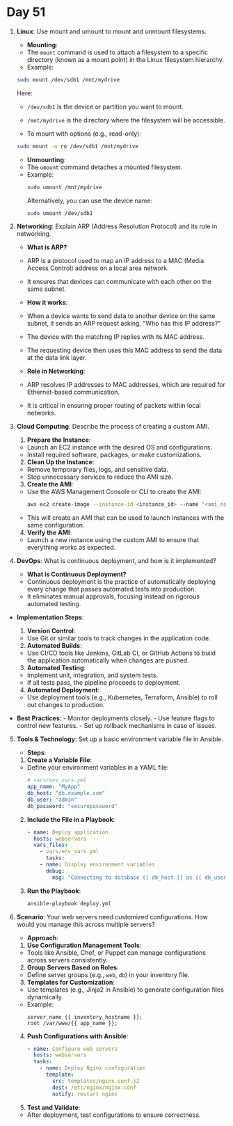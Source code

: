 # Day 51

1. **Linux**: Use mount and umount to mount and unmount filesystems.
   - **Mounting**:
    - The `mount` command is used to attach a filesystem to a specific directory (known as a mount point) in the Linux filesystem hierarchy.
    - Example:
    ```bash
    sudo mount /dev/sdb1 /mnt/mydrive
    ```
    Here:
    - `/dev/sdb1` is the device or partition you want to mount.
    - `/mnt/mydrive` is the directory where the filesystem will be accessible.

   - To mount with options (e.g., read-only):
    ```bash
    sudo mount -o ro /dev/sdb1 /mnt/mydrive
    ```

   - **Unmounting**:
    - The `umount` command detaches a mounted filesystem.
    - Example:
      ```bash
      sudo umount /mnt/mydrive
      ```
      Alternatively, you can use the device name:
      ```bash
      sudo umount /dev/sdb1
      ```


2. **Networking**: Explain ARP (Address Resolution Protocol) and its role in networking.
   - **What is ARP?**
    - ARP is a protocol used to map an IP address to a MAC (Media Access Control) address on a local area network.
    - It ensures that devices can communicate with each other on the same subnet.

   - **How it works**:
    - When a device wants to send data to another device on the same subnet, it sends an ARP request asking, "Who has this IP address?"
    - The device with the matching IP replies with its MAC address.
    - The requesting device then uses this MAC address to send the data at the data link layer.

   - **Role in Networking**:
    - ARP resolves IP addresses to MAC addresses, which are required for Ethernet-based communication.
    - It is critical in ensuring proper routing of packets within local networks.



3. **Cloud Computing**: Describe the process of creating a custom AMI.
    1. **Prepare the Instance**:
    - Launch an EC2 instance with the desired OS and configurations.
    - Install required software, packages, or make customizations.
    2. **Clean Up the Instance**:
    - Remove temporary files, logs, and sensitive data.
    - Stop unnecessary services to reduce the AMI size.
    3. **Create the AMI**:
    - Use the AWS Management Console or CLI to create the AMI:
      ```bash
      aws ec2 create-image --instance-id <instance_id> --name "<ami_name>" --description "<description>"
      ```
    - This will create an AMI that can be used to launch instances with the same configuration.
    4. **Verify the AMI**:
    - Launch a new instance using the custom AMI to ensure that everything works as expected.



4. **DevOps**: What is continuous deployment, and how is it implemented?
   - **What is Continuous Deployment?**
    - Continuous deployment is the practice of automatically deploying every change that passes automated tests into production.
    - It eliminates manual approvals, focusing instead on rigorous automated testing.

  - **Implementation Steps**:
    1. **Version Control**:
    - Use Git or similar tools to track changes in the application code.
    2. **Automated Builds**:
    - Use CI/CD tools like Jenkins, GitLab CI, or GitHub Actions to build the application automatically when changes are pushed.
    3. **Automated Testing**:
    - Implement unit, integration, and system tests.
    - If all tests pass, the pipeline proceeds to deployment.
    4. **Automated Deployment**:
    - Use deployment tools (e.g., Kubernetes, Terraform, Ansible) to roll out changes to production.

   - **Best Practices**:
    - Monitor deployments closely.
    - Use feature flags to control new features.
    - Set up rollback mechanisms in case of issues.



5. **Tools & Technology**: Set up a basic environment variable file in Ansible.
   - **Steps**:
    1. **Create a Variable File**:
    - Define your environment variables in a YAML file:
       ```yaml
       # vars/env_vars.yml
       app_name: "MyApp"
       db_host: "db.example.com"
       db_user: "admin"
       db_password: "securepassword"
       ```
    2. **Include the File in a Playbook**:
       ```yaml
       - name: Deploy application
         hosts: webservers
         vars_files:
           - vars/env_vars.yml
             tasks:
           - name: Display environment variables
             debug:
               msg: "Connecting to database {{ db_host }} as {{ db_user }}"
       ```
    3. **Run the Playbook**:
       ```bash
       ansible-playbook deploy.yml
       ```


6. **Scenario**: Your web servers need customized configurations. How would you manage this across multiple servers?
   - **Approach**:
    1. **Use Configuration Management Tools**:
    - Tools like Ansible, Chef, or Puppet can manage configurations across servers consistently.
    2. **Group Servers Based on Roles**:
    - Define server groups (e.g., `web`, `db`) in your inventory file.
    3. **Templates for Customization**:
    - Use templates (e.g., Jinja2 in Ansible) to generate configuration files dynamically.
    - Example:
       ```jinja
       server_name {{ inventory_hostname }};
       root /var/www/{{ app_name }};
       ```
    4. **Push Configurations with Ansible**:
       ```yaml
       - name: Configure web servers
         hosts: webservers
         tasks:
           - name: Deploy Nginx configuration
             template:
               src: templates/nginx.conf.j2
               dest: /etc/nginx/nginx.conf
               notify: restart nginx
       ```
    5. **Test and Validate**:
    - After deployment, test configurations to ensure correctness.



